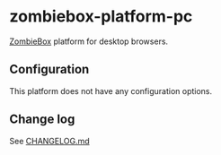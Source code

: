 # zombiebox-platform-pc

[ZombieBox](https://zombiebox.tv) platform for desktop browsers.

## Configuration

This platform does not have any configuration options.

## Change log

See [CHANGELOG.md](./CHANGELOG.md)
